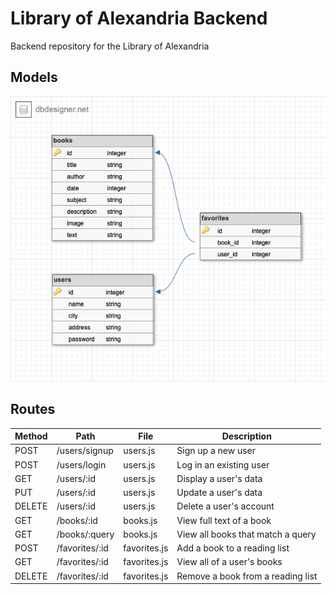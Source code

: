# Library of Alexandria Backend
Backend repository for the Library of Alexandria

## Models

![ERD](/images/erd.png)

## Routes

| Method | Path           | File         | Description                       |
| ------ | -------------- | ------------ | --------------------------------- |
| POST   | /users/signup  | users.js     | Sign up a new user                |
| POST   | /users/login   | users.js     | Log in an existing user           |
| GET    | /users/:id     | users.js     | Display a user's data             |
| PUT    | /users/:id     | users.js     | Update a user's data              |
| DELETE | /users/:id     | users.js     | Delete a user's account           |
| GET    | /books/:id     | books.js     | View full text of a book          |
| GET    | /books/:query  | books.js     | View all books that match a query |
| POST   | /favorites/:id | favorites.js | Add a book to a reading list      |
| GET    | /favorites/:id | favorites.js | View all of a user's books        |
| DELETE | /favorites/:id | favorites.js | Remove a book from a reading list |